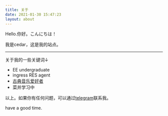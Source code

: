 ```yaml
---
title: 关于
date: 2021-01-30 15:47:23
layout: about
---
```


Hello.你好。こんにちは！

我是cedar，这是我的站点。

------

关于我的一些关键词↓

- EE undergraduate
- ingress RES agent
- [古典音乐爱好者](https://t.me/MuClassic)
- 菜并学习中

以上。如果你有任何问题，可以通过[telegram](https://t.me/cedar_234)联系我。

have a good time.


